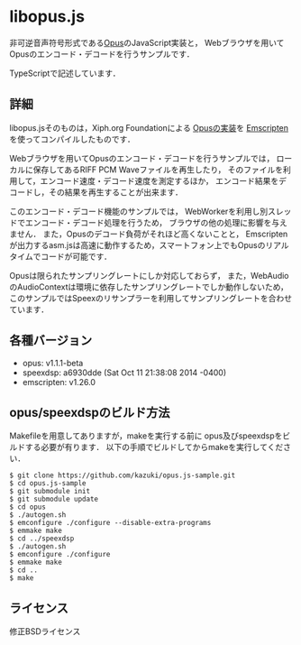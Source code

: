libopus.js
==========

非可逆音声符号形式である[Opus](http://opus-codec.org/)のJavaScript実装と，
Webブラウザを用いてOpusのエンコード・デコードを行うサンプルです．

TypeScriptで記述しています．


詳細
----

libopus.jsそのものは，Xiph.org Foundationによる
[Opusの実装](http://git.xiph.org/?p=opus.git)を
[Emscripten](http://emscripten.org/)を使ってコンパイルしたものです．

Webブラウザを用いてOpusのエンコード・デコードを行うサンプルでは，
ローカルに保存してあるRIFF PCM Waveファイルを再生したり，
そのファイルを利用して，エンコード速度・デコード速度を測定するほか，
エンコード結果をデコードし，その結果を再生することが出来ます．

このエンコード・デコード機能のサンプルでは，
WebWorkerを利用し別スレッドでエンコード・デコード処理を行うため，
ブラウザの他の処理に影響を与えません．
また，Opusのデコード負荷がそれほど高くないことと，
Emscriptenが出力するasm.jsは高速に動作するため，スマートフォン上でもOpusのリアルタイムでコードが可能です．

Opusは限られたサンプリングレートにしか対応しておらず，
また，WebAudioのAudioContextは環境に依存したサンプリングレートでしか動作しないため，
このサンプルではSpeexのリサンプラーを利用してサンプリングレートを合わせています．


各種バージョン
--------------

* opus: v1.1.1-beta
* speexdsp: a6930dde (Sat Oct 11 21:38:08 2014 -0400)
* emscripten: v1.26.0

opus/speexdspのビルド方法
-------------------------

Makefileを用意してありますが，makeを実行する前に
opus及びspeexdspをビルドする必要が有ります．
以下の手順でビルドしてからmakeを実行してください．

    $ git clone https://github.com/kazuki/opus.js-sample.git
    $ cd opus.js-sample
    $ git submodule init
    $ git submodule update
    $ cd opus
    $ ./autogen.sh
    $ emconfigure ./configure --disable-extra-programs
    $ emmake make
    $ cd ../speexdsp
    $ ./autogen.sh
    $ emconfigure ./configure
    $ emmake make
    $ cd ..
    $ make

ライセンス
----------

修正BSDライセンス
